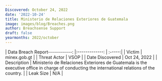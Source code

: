 ```yaml
---
Discovered: October 24, 2022
date: '2022-10-24'
title: Ministerio de Relaciones Exteriores de Guatemala
image: images/blog/Breaches.png
author: Breachsense Support
draft: false
yearmonths: 2022/october
---
```


| Data Breach Report------------:     |:-------------:    | :-----:|
| Victim      | minex.gob.gt      | 
| Threat Actor      | VSOP      | 
| Date Discovered      | Oct 24, 2022      | 
| Description      | Ministerio de Relaciones Exteriores de Guatemala is the executive office in charge of conducting the international relations of the country.      | 
| Leak Size      | N/A      | 

